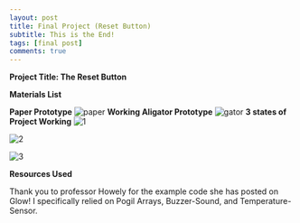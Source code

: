 ```yaml
---
layout: post
title: Final Project (Reset Button)
subtitle: This is the End!
tags: [final post]
comments: true
---
```


**Project Title: The Reset Button**

**Materials List**

**Paper Prototype**
![paper]()
**Working Aligator Prototype**
![gator]()
**3 states of Project Working**
![1]()

![2]()

![3]()

**Resources Used**

Thank you to professor Howely for the example code she has posted on Glow! I specifically relied on Pogil Arrays, Buzzer-Sound, and Temperature-Sensor.
